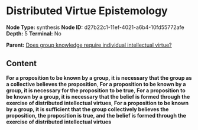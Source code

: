 # Distributed Virtue Epistemology

**Node Type:** synthesis
**Node ID:** d27b22c1-11ef-4021-a6b4-10fd55772afe
**Depth:** 5
**Terminal:** No

**Parent:** [Does group knowledge require individual intellectual virtue?](does-group-knowledge-require-individual-intellectual-virtue-antithesis-2230008d-bf2b-47b6-8eca-1b86b3892b1f.md)

## Content

**For a proposition to be known by a group, it is necessary that the group as a collective believes the proposition**, **For a proposition to be known by a group, it is necessary for the proposition to be true**, **For a proposition to be known by a group, it is necessary that the belief is formed through the exercise of distributed intellectual virtues**, **For a proposition to be known by a group, it is sufficient that the group collectively believes the proposition, the proposition is true, and the belief is formed through the exercise of distributed intellectual virtues**
